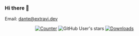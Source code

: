 ### Hi there 👋

Email: dante@extravi.dev

<div align="center">
  
  [![Counter](https://visitor-badge.laobi.icu/badge?page_id=Extravi.Extravi)](https://github.com/Extravi)
  ![GitHub User's stars](https://img.shields.io/github/stars/Extravi?affiliations=OWNER%2CCOLLABORATOR&label=GH%20stars)
  [![Downloads](https://img.shields.io/github/downloads/Extravi/Installer/total)](https://github.com/Extravi/Installer/releases)
  
</div>

<!--
**Extravi/Extravi** is a ✨ _special_ ✨ repository because its `README.md` (this file) appears on your GitHub profile.

Here are some ideas to get you started:

- 🔭 I’m currently working on ...
- 🌱 I’m currently learning ...
- 👯 I’m looking to collaborate on ...
- 🤔 I’m looking for help with ...
- 💬 Ask me about ...
- 📫 How to reach me: ...
- 😄 Pronouns: ...
- ⚡ Fun fact: ...
-->
